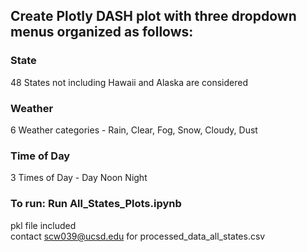 ## Create Plotly DASH plot with three dropdown menus organized as follows:  

### State 
48 States not including Hawaii and Alaska are considered  
### Weather  
6 Weather categories - Rain, Clear, Fog, Snow, Cloudy, Dust
### Time of Day  
3 Times of Day - Day Noon Night

### To run: Run All_States_Plots.ipynb  
pkl file included  
contact scw039@ucsd.edu for processed_data_all_states.csv
